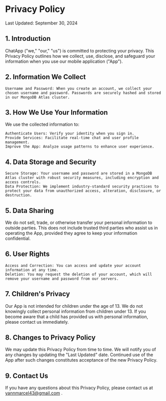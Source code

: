 # Privacy Policy

Last Updated: September 30, 2024

## 1. Introduction

ChatApp ("we," "our," "us") is committed to protecting your privacy. This Privacy Policy outlines how we collect, use, disclose, and safeguard your information when you use our mobile application ("App").

## 2. Information We Collect

    Username and Password: When you create an account, we collect your chosen username and password. Passwords are securely hashed and stored in our MongoDB Atlas cluster.

## 3. How We Use Your Information

We use the collected information to:

    Authenticate Users: Verify your identity when you sign in.
    Provide Services: Facilitate real-time chat and user profile management.
    Improve the App: Analyze usage patterns to enhance user experience.

## 4. Data Storage and Security

    Secure Storage: Your username and password are stored in a MongoDB Atlas cluster with robust security measures, including encryption and access controls.
    Data Protection: We implement industry-standard security practices to protect your data from unauthorized access, alteration, disclosure, or destruction.

## 5. Data Sharing

We do not sell, trade, or otherwise transfer your personal information to outside parties. This does not include trusted third parties who assist us in operating the App, provided they agree to keep your information confidential.

## 6. User Rights

    Access and Correction: You can access and update your account information at any time.
    Deletion: You may request the deletion of your account, which will remove your username and password from our servers.

## 7. Children's Privacy

Our App is not intended for children under the age of 13. We do not knowingly collect personal information from children under 13. If you become aware that a child has provided us with personal information, please contact us immediately.

## 8. Changes to Privacy Policy

We may update this Privacy Policy from time to time. We will notify you of any changes by updating the "Last Updated" date. Continued use of the App after such changes constitutes acceptance of the new Privacy Policy.

## 9. Contact Us

If you have any questions about this Privacy Policy, please contact us at yannmarcel43@gmail.com .